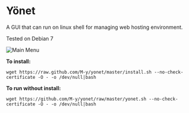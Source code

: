 Yönet
=====================
A GUI that can run on linux shell for managing web hosting environment. 

Tested on Debian 7

![Main Menu][1]

**To install:**

    wget https://raw.github.com/M-y/yonet/master/install.sh --no-check-certificate -O - -o /dev/null|bash

**To run without install:**

    wget https://github.com/M-y/yonet/raw/master/yonet.sh --no-check-certificate -O - -o /dev/null|bash

  [1]: https://lh3.googleusercontent.com/-soEXDvNoSlA/UqI8-vOyGSI/AAAAAAAAABk/B_UMCG1L7AU/s0/yonet.png "Main Menu"
